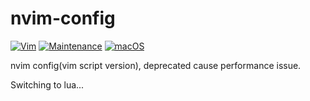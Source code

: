 # nvim-config
[![Vim](https://img.shields.io/badge/--019733?logo=vim)](https://www.vim.org/)  [![Maintenance](https://img.shields.io/badge/Maintained%3F-no-red.svg)](https://bitbucket.org/lbesson/ansi-colors)  [![macOS](https://svgshare.com/i/ZjP.svg)](https://svgshare.com/i/ZjP.svg)

nvim config(vim script version), deprecated cause performance issue.

Switching to lua...
